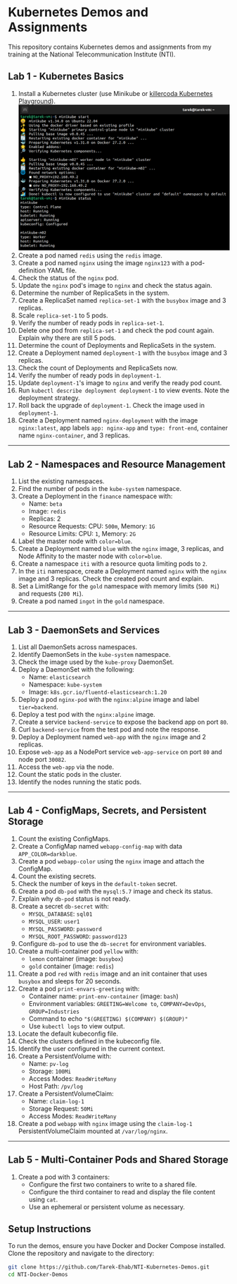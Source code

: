 # Kubernetes Demos and Assignments 

This repository contains Kubernetes demos and assignments from my training at the National Telecommunication Institute (NTI). 

## Lab 1 - Kubernetes Basics

1. Install a Kubernetes cluster (use Minikube or [killercoda Kubernetes Playground](https://killercoda.com/playgrounds/scenario/kubernetes)).
![l1](/Lab%201%20-%20Kubernetes%20Basics/1.png)
2. Create a pod named `redis` using the `redis` image.
3. Create a pod named `nginx` using the image `nginx123` with a pod-definition YAML file.
4. Check the status of the `nginx` pod.
5. Update the `nginx` pod's image to `nginx` and check the status again.
6. Determine the number of ReplicaSets in the system.
7. Create a ReplicaSet named `replica-set-1` with the `busybox` image and 3 replicas.
8. Scale `replica-set-1` to 5 pods.
9. Verify the number of ready pods in `replica-set-1`.
10. Delete one pod from `replica-set-1` and check the pod count again. Explain why there are still 5 pods.
11. Determine the count of Deployments and ReplicaSets in the system.
12. Create a Deployment named `deployment-1` with the `busybox` image and 3 replicas.
13. Check the count of Deployments and ReplicaSets now.
14. Verify the number of ready pods in `deployment-1`.
15. Update `deployment-1`'s image to `nginx` and verify the ready pod count.
16. Run `kubectl describe deployment deployment-1` to view events. Note the deployment strategy.
17. Roll back the upgrade of `deployment-1`. Check the image used in `deployment-1`.
18. Create a Deployment named `nginx-deployment` with the image `nginx:latest`, app labels `app: nginx-app` and `type: front-end`, container name `nginx-container`, and 3 replicas.

---

## Lab 2 - Namespaces and Resource Management

1. List the existing namespaces.
2. Find the number of pods in the `kube-system` namespace.
3. Create a Deployment in the `finance` namespace with:
   - Name: `beta`
   - Image: `redis`
   - Replicas: 2
   - Resource Requests: CPU: `500m`, Memory: `1G`
   - Resource Limits: CPU: `1`, Memory: `2G`
4. Label the master node with `color=blue`.
5. Create a Deployment named `blue` with the `nginx` image, 3 replicas, and Node Affinity to the master node with `color=blue`.
6. Create a namespace `iti` with a resource quota limiting pods to `2`.
7. In the `iti` namespace, create a Deployment named `nginx` with the `nginx` image and 3 replicas. Check the created pod count and explain.
8. Set a LimitRange for the `gold` namespace with memory limits (`500 Mi`) and requests (`200 Mi`).
9. Create a pod named `ingot` in the `gold` namespace.

---

## Lab 3 - DaemonSets and Services

1. List all DaemonSets across namespaces.
2. Identify DaemonSets in the `kube-system` namespace.
3. Check the image used by the `kube-proxy` DaemonSet.
4. Deploy a DaemonSet with the following:
   - Name: `elasticsearch`
   - Namespace: `kube-system`
   - Image: `k8s.gcr.io/fluentd-elasticsearch:1.20`
5. Deploy a pod `nginx-pod` with the `nginx:alpine` image and label `tier=backend`.
6. Deploy a test pod with the `nginx:alpine` image.
7. Create a service `backend-service` to expose the backend app on port `80`.
8. Curl `backend-service` from the test pod and note the response.
9. Deploy a Deployment named `web-app` with the `nginx` image and 2 replicas.
10. Expose `web-app` as a NodePort service `web-app-service` on port `80` and node port `30082`.
11. Access the `web-app` via the node.
12. Count the static pods in the cluster.
13. Identify the nodes running the static pods.

---

## Lab 4 - ConfigMaps, Secrets, and Persistent Storage

1. Count the existing ConfigMaps.
2. Create a ConfigMap named `webapp-config-map` with data `APP_COLOR=darkblue`.
3. Create a pod `webapp-color` using the `nginx` image and attach the ConfigMap.
4. Count the existing secrets.
5. Check the number of keys in the `default-token` secret.
6. Create a pod `db-pod` with the `mysql:5.7` image and check its status.
7. Explain why `db-pod` status is not ready.
8. Create a secret `db-secret` with:
   - `MYSQL_DATABASE`: `sql01`
   - `MYSQL_USER`: `user1`
   - `MYSQL_PASSWORD`: `password`
   - `MYSQL_ROOT_PASSWORD`: `password123`
9. Configure `db-pod` to use the `db-secret` for environment variables.
10. Create a multi-container pod `yellow` with:
    - `lemon` container (image: `busybox`)
    - `gold` container (image: `redis`)
11. Create a pod `red` with `redis` image and an init container that uses `busybox` and sleeps for 20 seconds.
12. Create a pod `print-envars-greeting` with:
    - Container name: `print-env-container` (image: `bash`)
    - Environment variables: `GREETING=Welcome to`, `COMPANY=DevOps`, `GROUP=Industries`
    - Command to echo `"$(GREETING) $(COMPANY) $(GROUP)"`
    - Use `kubectl logs` to view output.
13. Locate the default kubeconfig file.
14. Check the clusters defined in the kubeconfig file.
15. Identify the user configured in the current context.
16. Create a PersistentVolume with:
    - Name: `pv-log`
    - Storage: `100Mi`
    - Access Modes: `ReadWriteMany`
    - Host Path: `/pv/log`
17. Create a PersistentVolumeClaim:
    - Name: `claim-log-1`
    - Storage Request: `50Mi`
    - Access Modes: `ReadWriteMany`
18. Create a pod `webapp` with `nginx` image using the `claim-log-1` PersistentVolumeClaim mounted at `/var/log/nginx`.

---

## Lab 5 - Multi-Container Pods and Shared Storage

1. Create a pod with 3 containers:
   - Configure the first two containers to write to a shared file.
   - Configure the third container to read and display the file content using `cat`.
   - Use an ephemeral or persistent volume as necessary.

## Setup Instructions

To run the demos, ensure you have Docker and Docker Compose installed. Clone the repository and navigate to the directory:

```bash
git clone https://github.com/Tarek-Ehab/NTI-Kubernetes-Demos.git
cd NTI-Docker-Demos